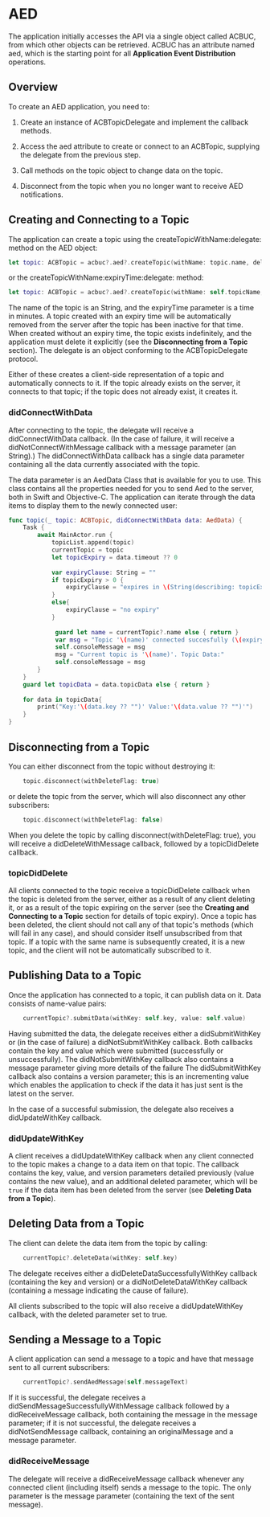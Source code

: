 # AED
The application initially accesses the API via a single object called ACBUC, from which other objects can be retrieved. ACBUC has an attribute named aed, which is the starting point for all **Application Event Distribution** operations.
## Overview

To create an AED application, you need to:

1.   Create an instance of ACBTopicDelegate and implement the callback methods.

2.   Access the aed attribute to create or connect to an ACBTopic, supplying the delegate from the previous step.

3.   Call methods on the topic object to change data on the topic.

4.   Disconnect from the topic when you no longer want to receive AED notifications.


## Creating and Connecting to a Topic

The application can create a topic using the createTopicWithName:delegate: method on the AED object:
```swift
let topic: ACBTopic = acbuc?.aed?.createTopic(withName: topic.name, delegate: self.aedService)
```
or the createTopicWithName:expiryTime:delegate: method:
```swift
let topic: ACBTopic = acbuc?.aed?.createTopic(withName: self.topicName, expiryTime: expiry, delegate: self.aedService)
```
The name of the topic is an String, and the expiryTime parameter is a time in minutes. A topic created with an expiry time will be automatically removed from the server after the topic has been inactive for that time. When created without an expiry time, the topic exists indefinitely, and the application must delete it explicitly (see the **Disconnecting from a Topic** section). The delegate is an object conforming to the ACBTopicDelegate protocol.

Either of these creates a client-side representation of a topic and automatically connects to it. If the topic already exists on the server, it connects to that topic; if the topic does not already exist, it creates it.

### didConnectWithData

After connecting to the topic, the delegate will receive a didConnectWithData callback. (In the case of failure, it will receive a didNotConnectWithMessage callback with a message parameter (an String).) The didConnectWithData callback has a single data parameter containing all the data currently associated with the topic.

The data parameter is an AedData Class that is available for you to use. This class contains all the properties needed for you to send Aed to the server, both in Swift and Objective-C. The application can iterate through the data items to display them to the newly connected user:
```swift
func topic(_ topic: ACBTopic, didConnectWithData data: AedData) {
    Task {
        await MainActor.run {
            topicList.append(topic)
            currentTopic = topic
            let topicExpiry = data.timeout ?? 0
            
            var expiryClause: String = ""
            if topicExpiry > 0 {
                expiryClause = "expires in \(String(describing: topicExpiry)) mins"
            }
            else{
                expiryClause = "no expiry"
            }
            
             guard let name = currentTopic?.name else { return }
             var msg = "Topic '\(name)' connected succesfully (\(expiryClause))."
             self.consoleMessage = msg
             msg = "Current topic is '\(name)'. Topic Data:"
             self.consoleMessage = msg
        }
    }
    guard let topicData = data.topicData else { return }
    
    for data in topicData{
        print("Key:'\(data.key ?? "")' Value:'\(data.value ?? "")'")
    }
}
```
## Disconnecting from a Topic

You can either disconnect from the topic without destroying it:
```swift
    topic.disconnect(withDeleteFlag: true)
```
or delete the topic from the server, which will also disconnect any other subscribers:
```swift
    topic.disconnect(withDeleteFlag: false)
```
When you delete the topic by calling disconnect(withDeleteFlag: true), you will receive a didDeleteWithMessage callback, followed by a topicDidDelete callback.

### topicDidDelete

All clients connected to the topic receive a topicDidDelete callback when the topic is deleted from the server, either as a result of any client deleting it, or as a result of the topic expiring on the server (see the **Creating and Connecting to a Topic** section for details of topic expiry). Once a topic has been deleted, the client should not call any of that topic's methods (which will fail in any case), and should consider itself unsubscribed from that topic. If a topic with the same name is subsequently created, it is a new topic, and the client will not be automatically subscribed to it.

## Publishing Data to a Topic

Once the application has connected to a topic, it can publish data on it. Data consists of name-value pairs:
```swift
    currentTopic?.submitData(withKey: self.key, value: self.value)
```
Having submitted the data, the delegate receives either a didSubmitWithKey or (in the case of failure) a didNotSubmitWithKey callback. Both callbacks contain the key and value which were submitted (successfully or unsuccessfully). The didNotSubmitWithKey callback also contains a message parameter giving more details of the failure The didSubmitWithKey callback also contains a version parameter; this is an incrementing value which enables the application to check if the data it has just sent is the latest on the server.

In the case of a successful submission, the delegate also receives a didUpdateWithKey callback.

### didUpdateWithKey

A client receives a didUpdateWithKey callback when any client connected to the topic makes a change to a data item on that topic. The callback contains the key, value, and version parameters detailed previously (value contains the new value), and an additional deleted parameter, which will be `true` if the data item has been deleted from the server (see **Deleting Data from a Topic**).

## Deleting Data from a Topic

The client can delete the data item from the topic by calling:
```swift
    currentTopic?.deleteData(withKey: self.key)
```
The delegate receives either a didDeleteDataSuccessfullyWithKey callback (containing the key and version) or a didNotDeleteDataWithKey callback (containing a message indicating the cause of failure).

All clients subscribed to the topic will also receive a didUpdateWithKey callback, with the deleted parameter set to true.

## Sending a Message to a Topic

A client application can send a message to a topic and have that message sent to all current subscribers:
```swift
    currentTopic?.sendAedMessage(self.messageText)
```
If it is successful, the delegate receives a didSendMessageSuccessfullyWithMessage callback followed by a didReceiveMessage callback, both containing the message in the message parameter; if it is not successful, the delegate receives a didNotSendMessage callback, containing an originalMessage and a message parameter.

### didReceiveMessage

The delegate will receive a didReceiveMessage callback whenever any connected client (including itself) sends a message to the topic. The only parameter is the message parameter (containing the text of the sent message).
